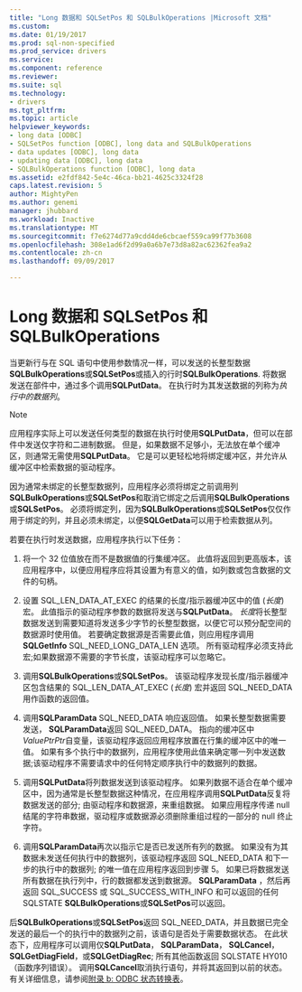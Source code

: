 ```yaml
---
title: "Long 数据和 SQLSetPos 和 SQLBulkOperations |Microsoft 文档"
ms.custom: 
ms.date: 01/19/2017
ms.prod: sql-non-specified
ms.prod_service: drivers
ms.service: 
ms.component: reference
ms.reviewer: 
ms.suite: sql
ms.technology:
- drivers
ms.tgt_pltfrm: 
ms.topic: article
helpviewer_keywords:
- long data [ODBC]
- SQLSetPos function [ODBC], long data and SQLBulkOperations
- data updates [ODBC], long data
- updating data [ODBC], long data
- SQLBulkOperations function [ODBC], long data
ms.assetid: e2fdf842-5e4c-46ca-bb21-4625c3324f28
caps.latest.revision: 5
author: MightyPen
ms.author: genemi
manager: jhubbard
ms.workload: Inactive
ms.translationtype: MT
ms.sourcegitcommit: f7e6274d77a9cdd4de6cbcaef559ca99f77b3608
ms.openlocfilehash: 308e1ad6f2d99a0a6b7e73d8a82ac62362fea9a2
ms.contentlocale: zh-cn
ms.lasthandoff: 09/09/2017

---
```

# <a name="long-data-and-sqlsetpos-and-sqlbulkoperations"></a>Long 数据和 SQLSetPos 和 SQLBulkOperations
当更新行与在 SQL 语句中使用参数情况一样，可以发送的长整型数据**SQLBulkOperations**或**SQLSetPos**或插入的行时**SQLBulkOperations**. 将数据发送在部件中，通过多个调用**SQLPutData**。 在执行时为其发送数据的列称为*执行中的数据列*。  
  
> [!NOTE]  
>  应用程序实际上可以发送任何类型的数据在执行时使用**SQLPutData**，但可以在部件中发送仅字符和二进制数据。 但是，如果数据不足够小，无法放在单个缓冲区，则通常无需使用**SQLPutData**。 它是可以更轻松地将绑定缓冲区，并允许从缓冲区中检索数据的驱动程序。  
  
 因为通常未绑定的长整型数据列，应用程序必须将绑定之前调用列**SQLBulkOperations**或**SQLSetPos**和取消它绑定之后调用**SQLBulkOperations**或**SQLSetPos**。 必须将绑定列，因为**SQLBulkOperations**或**SQLSetPos**仅仅作用于绑定的列，并且必须未绑定，以便**SQLGetData**可以用于检索数据从列。  
  
 若要在执行时发送数据，应用程序执行以下任务：  
  
1.  将一个 32 位值放在而不是数据值的行集缓冲区。 此值将返回到更高版本，该应用程序中，以便应用程序应将其设置为有意义的值，如列数或包含数据的文件的句柄。  
  
2.  设置 SQL_LEN_DATA_AT_EXEC 的结果的长度/指示器缓冲区中的值 (*长度*) 宏。 此值指示的驱动程序参数的数据将发送与**SQLPutData**。 *长度*将长整型数据发送到需要知道将发送多少字节的长整型数据，以便它可以预分配空间的数据源时使用值。 若要确定数据源是否需要此值，则应用程序调用**SQLGetInfo** SQL_NEED_LONG_DATA_LEN 选项。 所有驱动程序必须支持此宏;如果数据源不需要的字节长度，该驱动程序可以忽略它。  
  
3.  调用**SQLBulkOperations**或**SQLSetPos**。 该驱动程序发现长度/指示器缓冲区包含结果的 SQL_LEN_DATA_AT_EXEC (*长度*) 宏并返回 SQL_NEED_DATA 用作函数的返回值。  
  
4.  调用**SQLParamData** SQL_NEED_DATA 响应返回值。 如果长整型数据需要发送， **SQLParamData**返回 SQL_NEED_DATA。 指向的缓冲区中*ValuePtrPtr*自变量，该驱动程序返回应用程序放置在行集的缓冲区中的唯一值。 如果有多个执行中的数据列，应用程序使用此值来确定哪一列中发送数据;该驱动程序不需要请求中的任何特定顺序执行中的数据列的数据。  
  
5.  调用**SQLPutData**将列数据发送到该驱动程序。 如果列数据不适合在单个缓冲区中，因为通常是长整型数据这种情况，在应用程序调用**SQLPutData**反复将数据发送的部分; 由驱动程序和数据源，来重组数据。 如果应用程序传递 null 结尾的字符串数据，驱动程序或数据源必须删除重组过程的一部分的 null 终止字符。  
  
6.  调用**SQLParamData**再次以指示它是否已发送所有列的数据。 如果没有为其数据未发送任何执行中的数据列，该驱动程序返回 SQL_NEED_DATA 和下一步的执行中的数据列; 的唯一值在应用程序返回到步骤 5。 如果已将数据发送所有数据在执行列中，行的数据都发送到数据源。 **SQLParamData** ，然后再返回 SQL_SUCCESS 或 SQL_SUCCESS_WITH_INFO 和可以返回的任何 SQLSTATE **SQLBulkOperations**或**SQLSetPos**可以返回。  
  
 后**SQLBulkOperations**或**SQLSetPos**返回 SQL_NEED_DATA，并且数据已完全发送的最后一个的执行中的数据列之前，该语句是否处于需要数据状态。 在此状态下，应用程序可以调用仅**SQLPutData**， **SQLParamData**， **SQLCancel**， **SQLGetDiagField**，或**SQLGetDiagRec**; 所有其他函数返回 SQLSTATE HY010 （函数序列错误）。 调用**SQLCancel**取消执行语句，并将其返回到以前的状态。 有关详细信息，请参阅[附录 b: ODBC 状态转换表](../../../odbc/reference/appendixes/appendix-b-odbc-state-transition-tables.md)。

